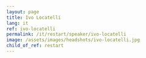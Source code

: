 ```yaml
---
layout: page
title: Ivo Locatelli
lang: it
ref: ivo-locatelli
permalink: /it/restart/speaker/ivo-locatelli
image: /assets/images/headshots/ivo-locatelli.jpg
child_of_ref: restart
---
```


